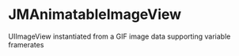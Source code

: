 # JMAnimatableImageView
UIImageView instantiated from a GIF image data supporting variable framerates
